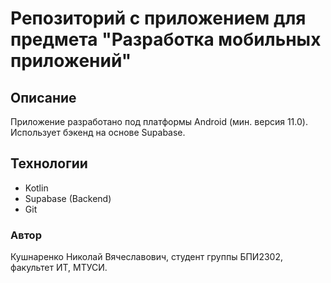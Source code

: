 # Репозиторий с приложением для предмета "Разработка мобильных приложений"

## Описание

Приложение разработано под платформы Android (мин. версия 11.0). Использует бэкенд на основе Supabase.

## Технологии

*   Kotlin
*   Supabase (Backend)
*   Git

### Автор
Кушнаренко Николай Вячеславович, студент группы БПИ2302, факультет ИТ, МТУСИ.
